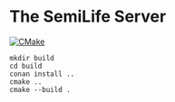 # The SemiLife Server

[![CMake](https://github.com/ttldtor/semilife-server-cpp/actions/workflows/build.yml/badge.svg)](https://github.com/ttldtor/semilife-server-cpp/actions/workflows/build.yml)

```
mkdir build
cd build
conan install ..
cmake ..
cmake --build .
```